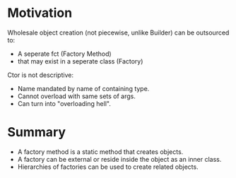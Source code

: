 # Motivation
Wholesale object creation (not piecewise, unlike Builder) can be outsourced to:
<ul>
<li>A seperate fct (Factory Method)</li>
<li>that may exist in a seperate class (Factory)</li>
</ul>
Ctor is not descriptive:
<ul>
<li>Name mandated by name of containing type.</li>
<li>Cannot overload with same sets of args.</li>
<li>Can turn into "overloading hell".</li>
</ul>


# Summary
<ul>
<li>A factory method is a static method that creates objects.</li>
<li>A factory can be external or reside inside the object as an inner class.</li>
<li>Hierarchies of factories can be used to create related objects.</li>
</ul>
